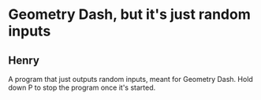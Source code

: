 # Geometry Dash, but it's just random inputs
## Henry

A program that just outputs random inputs, meant for Geometry Dash.
Hold down P to stop the program once it's started.
